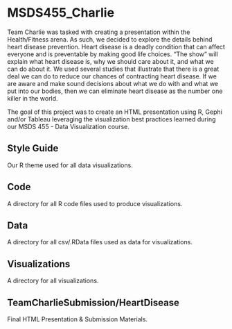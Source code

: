 # MSDS455_Charlie
Team Charlie was tasked with creating a presentation within the Health/Fitness arena.  As such, we decided to explore the details behind heart disease prevention. Heart disease is a deadly condition that can affect everyone and is preventable by making good life choices. “The show” will explain what heart disease is, why we should care about it, and what we can do about it. We used several studies that illustrate that there is a great deal we can do to reduce our chances of contracting heart disease. If we are aware and make sound decisions about what we do with and what we put into our bodies, then we can eliminate heart disease as the number one killer in the world.

The goal of this project was to create an HTML presentation using R, Gephi and/or Tableau leveraging the visualization best practices learned during our MSDS 455 - Data Visualization course.

## Style Guide
Our R theme used for all data visualizations.

## Code
A directory for all R code files used to produce visualizations.

## Data
A directory for all csv/.RData files used as data for visualizations.

## Visualizations
A directory for all visualizations.

## TeamCharlieSubmission/HeartDisease
Final HTML Presentation & Submission Materials.
